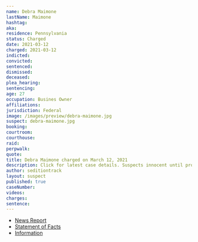```yaml
---
name: Debra Maimone
lastName: Maimone
hashtag:
aka:
residence: Pennsylvania
status: Charged
date: 2021-03-12
charged: 2021-03-12
indicted:
convicted:
sentenced:
dismissed:
deceased:
plea_hearing:
sentencing:
age: 27
occupation: Busines Owner
affiliations:
jurisdiction: Federal
image: /images/preview/debra-maimone.jpg
suspect: debra-maimone.jpg
booking:
courtroom:
courthouse:
raid:
perpwalk:
quote:
title: Debra Maimone charged on March 12, 2021
description: Click for latest case details. Suspects innocent until proven guilty.
author: seditiontrack
layout: suspect
published: true
caseNumber:
videos:
charges:
sentence:
---
```

- [News Report](https://www.wpxi.com/news/top-stories/local-business-owners-charged-connection-with-violence-us-capitol/5E2CEWKFCVAZHLD5YPHS25DA3U/)
- [Statement of Facts](https://www.justice.gov/usao-dc/case-multi-defendant/file/1392616/download)
- [Information](https://www.justice.gov/usao-dc/case-multi-defendant/file/1410636/download)
